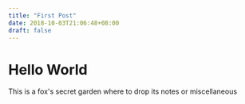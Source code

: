 ```yaml
---
title: "First Post"
date: 2018-10-03T21:06:48+08:00
draft: false
---
```


# Hello World
This is a fox's secret garden where to drop its notes or miscellaneous